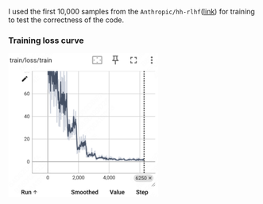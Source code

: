I used the first 10,000 samples from the ```Anthropic/hh-rlhf```([link](https://huggingface.co/datasets/Anthropic/hh-rlhf)) for training to test the correctness of the code.

### Training loss curve

<img width="60%" alt="image" src="../assets/sft_training_loss.png" />

